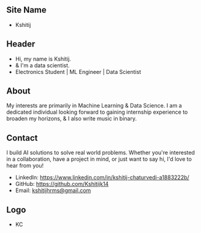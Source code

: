 ## Site Name
- Kshitij

## Header
- Hi, my name is Kshitij. 
- & I'm a data scientist.
- Electronics Student | ML Engineer | Data Scientist

## About
My interests are primarily in Machine Learning & Data Science. I am a dedicated individual looking forward to gaining internship experience to broaden my horizons, & I also write music in binary.

## Contact
I build AI solutions to solve real world problems. Whether you're interested in a collaboration, have a project in mind, or just want to say hi, I'd love to hear from you!
- LinkedIn: https://www.linkedin.com/in/kshitij-chaturvedi-a1883222b/
- GitHub: https://github.com/Kshitijk14
- Email: kshitijhrms@gmail.com

## Logo
- KC